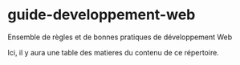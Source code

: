 # guide-developpement-web
Ensemble de règles et de bonnes pratiques de développement Web

Ici, il y aura une table des matieres du contenu de ce répertoire.

